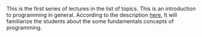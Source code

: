 This is the first series of lectures in the list of topics.
This is an introduction to programming in general. According to the description [here](https://teachyourselfcs.com), It will familiarize the students about the some fundamentals concepts of programming. 

